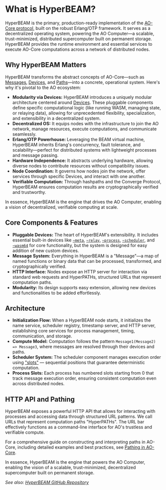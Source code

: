 # What is HyperBEAM?

HyperBEAM is the primary, production-ready implementation of the [AO-Core protocol](./what-is-ao-core.md), built on the robust Erlang/OTP framework. It serves as a decentralized operating system, powering the AO Computer—a scalable, trust-minimized, distributed supercomputer built on permanent storage. HyperBEAM provides the runtime environment and essential services to execute AO-Core computations across a network of distributed nodes.

## Why HyperBEAM Matters

HyperBEAM transforms the abstract concepts of AO-Core—such as [Messages](./what-is-ao-core.md#core-concepts), [Devices](./what-is-ao-core.md#core-concepts), and [Paths](./what-is-ao-core.md#core-concepts)—into a concrete, operational system. Here's why it's pivotal to the AO ecosystem:

- **Modularity via Devices:** HyperBEAM introduces a uniquely modular architecture centered around [Devices](./ao-devices.md). These pluggable components define specific computational logic (like running WASM, managing state, or relaying data), allowing for unprecedented flexibility, specialization, and extensibility in a decentralized system.
- **Decentralized OS:** It equips nodes with the infrastructure to join the AO network, manage resources, execute computations, and communicate seamlessly.
- **Erlang/OTP Powerhouse:** Leveraging the BEAM virtual machine, HyperBEAM inherits Erlang's concurrency, fault tolerance, and scalability—perfect for distributed systems with lightweight processes and message passing.
- **Hardware Independence:** It abstracts underlying hardware, allowing diverse nodes to contribute resources without compatibility issues.
- **Node Coordination:** It governs how nodes join the network, offer services through specific Devices, and interact with one another.
- **Verifiable Computation:** Through hashpaths and the Converge Protocol, HyperBEAM ensures computation results are cryptographically verified and trustworthy.

In essence, HyperBEAM is the engine that drives the AO Computer, enabling a vision of decentralized, verifiable computing at scale.

## Core Components & Features

- **Pluggable Devices:** The heart of HyperBEAM's extensibility. It includes essential built-in devices like [`~meta`](../devices/meta-at-1-0.md), [`~relay`](../devices/relay-at-1-0.md), [`~process`](../devices/process-at-1-0.md), [`~scheduler`](../devices/scheduler-at-1-0.md), and [`~wasm64`](../devices/wasm64-at-1-0.md) for core functionality, but the system is designed for easy addition of new custom devices.
- **Message System:** Everything in HyperBEAM is a "Message"—a map of named functions or binary data that can be processed, transformed, and cryptographically verified.
- **HTTP Interface:** Nodes expose an HTTP server for interaction via standard web requests and HyperPATHs, structured URLs that represent computation paths.
- **Modularity:** Its design supports easy extension, allowing new devices and functionalities to be added effortlessly.

## Architecture

*   **Initialization Flow:** When a HyperBEAM node starts, it initializes the name service, scheduler registry, timestamp server, and HTTP server, establishing core services for process management, timing, communication, and storage.
*   **Compute Model:** Computation follows the pattern `Message1(Message2) => Message3`, where messages are resolved through their devices and paths.
*   **Scheduler System:** The scheduler component manages execution order using ["slots"](../devices/scheduler-at-1-0.md#slot-system) — sequential positions that guarantee deterministic computation.
*   **Process Slots:** Each process has numbered slots starting from 0 that track message execution order, ensuring consistent computation even across distributed nodes.

## HTTP API and Pathing

HyperBEAM exposes a powerful HTTP API that allows for interacting with processes and accessing data through structured URL patterns. We call URLs that represent computation paths "HyperPATHs". The URL bar effectively functions as a command-line interface for AO's trustless and verifiable compute.

For a comprehensive guide on constructing and interpreting paths in AO-Core, including detailed examples and best practices, see [Pathing in AO-Core](./pathing-in-ao-core.md).

In essence, HyperBEAM is the engine that powers the AO Computer, enabling the vision of a scalable, trust-minimized, decentralized supercomputer built on permanent storage.

*See also: [HyperBEAM GitHub Repository](https://github.com/permaweb/HyperBEAM)*
